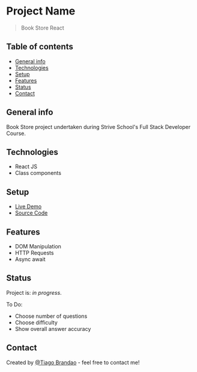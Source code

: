 # Project Name

> Book Store React

## Table of contents

- [General info](#general-info)
- [Technologies](#technologies)
- [Setup](#setup)
- [Features](#features)
- [Status](#status)
- [Contact](#contact)

## General info

Book Store project undertaken during Strive School's Full Stack Developer Course.

## Technologies

- React JS
- Class components

## Setup

- [Live Demo](https://brandaspt.github.io/M1Benchmark/)
- [Source Code](https://github.com/brandaspt/book-store)

## Features

- DOM Manipulation
- HTTP Requests
- Async await

## Status

Project is: _in progress_.

To Do:

- Choose number of questions
- Choose difficulty
- Show overall answer accuracy

## Contact

Created by [@Tiago Brandao](https://www.imtiago.world/) - feel free to contact me!
